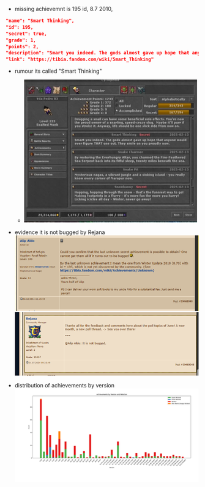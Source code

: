 -  missing achievemnt is 195 id, 8.7 2010, 
```json 
"name": "Smart Thinking",
"id": 195,
"secret": true,
"grade": 1,
"points": 2,
"description": "Smart you indeed. The gods almost gave up hope that anyone would ever figure THAT one out. They smile on you proudly now.",
"link": "https://tibia.fandom.com/wiki/Smart_Thinking"
```
- rumour its called "Smart Thinking"
  - ![image](/monkl.png)
- evidence it is not bugged by Rejana
 ![image](/q.png)
 ![image](/rejana.png)

- distribution of achievements by version
![image](/achievements_relation.png)

